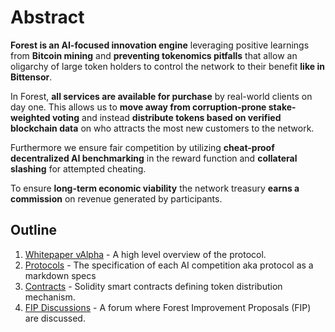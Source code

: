 

# Abstract

**Forest is an AI-focused innovation engine** leveraging positive learnings from **Bitcoin mining** and **preventing tokenomics pitfalls** that allow an oligarchy of large token holders to control the network to their benefit **like in Bittensor**.

In Forest, **all services are available for purchase** by real-world clients on day one. This allows us to **move away from corruption-prone stake-weighted voting** and instead **distribute tokens based on verified blockchain data** on who attracts the most new customers to the network.

Furthermore we ensure fair competition by utilizing **cheat-proof decentralized AI benchmarking** in the reward function and **collateral** **slashing** for attempted cheating. 

To ensure **long-term economic viability** the network treasury **earns a commission** on revenue generated by participants.  

## Outline

1. [Whitepaper vAlpha](/ForestAI_Whitepaper_Version_Alpha.md) - A high level overview of the protocol.
2. [Protocols](/proposed-protocols) - The specification of each AI competition aka protocol as a markdown specs 
3. [Contracts](/contracts) - Solidity smart contracts defining token distribution mechanism.
4. [FIP Discussions](https://github.com/Forest-Protocols/protocols/discussions) - A forum where Forest Improvement Proposals (FIP) are discussed.
